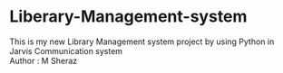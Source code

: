 # Liberary-Management-system
This is my new Library Management system project by using Python in Jarvis Communication system 
<br>
Author : M Sheraz
